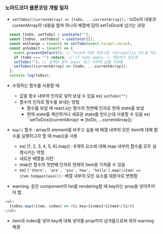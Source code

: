 ### 노마드코더 클론코딩 개발 일지

- `setToDos((currentArray) => [toDo, ...currentArray]);` : toDo의 내용과 currentArray의 내용을 합쳐 하나의 배열에 담아 setToDos에 넘기는 과정
```js
  const [toDo, setToDo] = useState("");
  const [toDos, setToDos] = useState([]);
  const onChange = (event) => setToDo(event.target.value);
  const onSubmit = (event) => {
    event.preventDefault(); // form의 자동 새로고침 기능(vanilla JS)을 막는 작업
    if (toDo === "") return; // if todo empty -> 작동하지 않도록
    setToDo(""); // 입력된 경우 input 태그 내부의 값을 지워줌
    setToDos((currentArray) => [toDo, ...currentArray]);
  };
  console.log(toDos);
```

- 수정하는 함수를 사용할 때 
    - 값을 함수 내부의 인자로 넣어 보낼 수 있음 ex) `setToDo("")`
    - 함수의 인자로 함수를 보내는 방법
        - 함수를 보낼 때 react.s는 함수의 첫번째 인자로 현재 state를 보냄
        - 현재 state를 계산하거나 새로운 state를 만드는데 사용할 수 있음 ex) ``setToDos((currentArray) => [toDo, ...currentArray]);`

- `map()` 함수 : array의 element를 바꾸고 싶을 때 배열 내부의 모든 item에 대해 함수를 실행하고자 할 때 map()을 사용
    - ex) [1, 2, 3, 4, 5, 6].map() : 6개의 요소에 대해 map 내부의 함수를 모두 실행시키는 역할
    - 새로운 배열을 리턴
    - map은 함수의 첫번째 인자로 현재의 item을 가져올 수 있음
    - ex) `['there', 'are', 'you', how', 'hello'].map((item) => item.toUpperCase())` : 배열 내부의 모든 요소를 대문자로 변형함

- warning: 같은 component의 list를 rendering할 때 key라는 prop을 넣어주어야 함.
```js
<ul>
  {toDos.map((item, index) => <li key={index}>{item}</li>)}
</ul>
```
- item과 index를 넣어 key에 대해 넣어줄 prop까지 넘겨줌으로써 위의 warning 해결